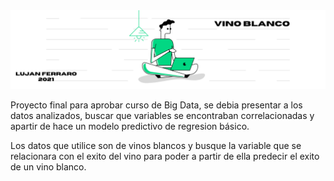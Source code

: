 <img src=https://github.com/lujanferraro/VinoBlanco-EDA/blob/master/Portada.png alt="portada"/>
                                                                                     
                                                                                     
 Proyecto final para aprobar curso de Big Data, se debia presentar a los datos analizados, buscar que variables se encontraban correlacionadas y apartir de hace un modelo predictivo de regresion básico.  
 
 Los datos que utilice son de vinos blancos y busque la variable que se relacionara con el exito del vino para poder a partir de ella predecir el exito de un vino blanco.

